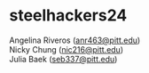 # steelhackers24

Angelina Riveros (anr463@pitt.edu)  
Nicky Chung (nic216@pitt.edu)  
Julia Baek (seb337@pitt.edu)
